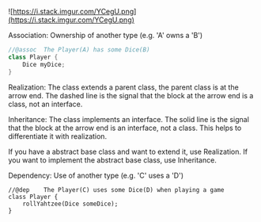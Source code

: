 ![https://i.stack.imgur.com/YCegU.png](https://i.stack.imgur.com/YCegU.png)

Association: Ownership of another type (e.g. 'A' owns a 'B')
```java
//@assoc  The Player(A) has some Dice(B)
class Player {
    Dice myDice;
}
```

Realization: The class extends a parent class, the parent class is at the arrow end. The dashed line is the signal that the block at the arrow end is a class, not an interface.

Inheritance: The class implements an interface. The solid line is the signal that the block at the arrow end is an interface, not a class. This helps to differentiate it with realization.

If you have a abstract base class and want to extend it, use Realization. If you want to implement the abstract base class, use Inheritance.

Dependency: Use of another type (e.g. 'C' uses a 'D')
```
//@dep    The Player(C) uses some Dice(D) when playing a game
class Player {
    rollYahtzee(Dice someDice);
}
```

